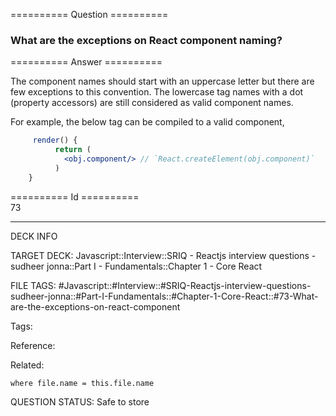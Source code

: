 ========== Question ==========  

### What are the exceptions on React component naming?  

========== Answer ==========  

The component names should start with an uppercase letter but there are few exceptions to this convention. The lowercase tag names with a dot (property accessors) are still considered as valid component names.

For example, the below tag can be compiled to a valid component,

```jsx
     render() {
          return (
            <obj.component/> // `React.createElement(obj.component)`
          )
    }
```

========== Id ==========  
73

---

DECK INFO

TARGET DECK: Javascript::Interview::SRIQ - Reactjs interview questions - sudheer jonna::Part I - Fundamentals::Chapter 1 - Core React

FILE TAGS: #Javascript::#Interview::#SRIQ-Reactjs-interview-questions-sudheer-jonna::#Part-I-Fundamentals::#Chapter-1-Core-React::#73-What-are-the-exceptions-on-react-component

Tags:

Reference:

Related:

```dataview
where file.name = this.file.name
```
QUESTION STATUS: Safe to store
